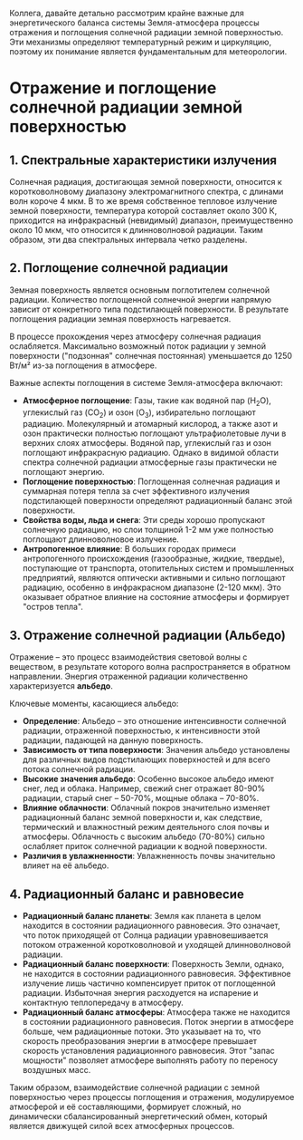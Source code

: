 Коллега, давайте детально рассмотрим крайне важные для энергетического баланса системы Земля-атмосфера процессы отражения и поглощения солнечной радиации земной поверхностью. Эти механизмы определяют температурный режим и циркуляцию, поэтому их понимание является фундаментальным для метеорологии.

# Отражение и поглощение солнечной радиации земной поверхностью

## 1. Спектральные характеристики излучения

Солнечная радиация, достигающая земной поверхности, относится к коротковолновому диапазону электромагнитного спектра, с длинами волн короче 4 мкм. В то же время собственное тепловое излучение земной поверхности, температура которой составляет около 300 К, приходится на инфракрасный (невидимый) диапазон, преимущественно около 10 мкм, что относится к длинноволновой радиации. Таким образом, эти два спектральных интервала четко разделены.

## 2. Поглощение солнечной радиации

Земная поверхность является основным поглотителем солнечной радиации. Количество поглощенной солнечной энергии напрямую зависит от конкретного типа подстилающей поверхности. В результате поглощения радиации земная поверхность нагревается.

В процессе прохождения через атмосферу солнечная радиация ослабляется. Максимально возможный поток радиации у земной поверхности ("подзонная" солнечная постоянная) уменьшается до 1250 Вт/м² из-за поглощения в атмосфере.

Важные аспекты поглощения в системе Земля-атмосфера включают:

* **Атмосферное поглощение**: Газы, такие как водяной пар ($\text{H}_2\text{O}$), углекислый газ ($\text{CO}_2$) и озон ($\text{O}_3$), избирательно поглощают радиацию. Молекулярный и атомарный кислород, а также азот и озон практически полностью поглощают ультрафиолетовые лучи в верхних слоях атмосферы. Водяной пар, углекислый газ и озон поглощают инфракрасную радиацию. Однако в видимой области спектра солнечной радиации атмосферные газы практически не поглощают энергию.
* **Поглощение поверхностью**: Поглощенная солнечная радиация и суммарная потеря тепла за счет эффективного излучения подстилающей поверхности определяют радиационный баланс этой поверхности.
* **Свойства воды, льда и снега**: Эти среды хорошо пропускают солнечную радиацию, но слои толщиной 1-2 мм уже полностью поглощают длинноволновое излучение.
* **Антропогенное влияние**: В больших городах примеси антропогенного происхождения (газообразные, жидкие, твердые), поступающие от транспорта, отопительных систем и промышленных предприятий, являются оптически активными и сильно поглощают радиацию, особенно в инфракрасном диапазоне (2-120 мкм). Это оказывает обратное влияние на состояние атмосферы и формирует "остров тепла".

## 3. Отражение солнечной радиации (Альбедо)

Отражение – это процесс взаимодействия световой волны с веществом, в результате которого волна распространяется в обратном направлении. Энергия отраженной радиации количественно характеризуется **альбедо**.

Ключевые моменты, касающиеся альбедо:

* **Определение**: Альбедо – это отношение интенсивности солнечной радиации, отраженной поверхностью, к интенсивности этой радиации, падающей на данную поверхность.
* **Зависимость от типа поверхности**: Значения альбедо установлены для различных видов подстилающих поверхностей и для всего потока солнечной радиации.
* **Высокие значения альбедо**: Особенно высокое альбедо имеют снег, лед и облака. Например, свежий снег отражает 80-90% радиации, старый снег – 50-70%, мощные облака – 70-80%.
* **Влияние облачности**: Облачный покров значительно изменяет радиационный баланс земной поверхности и, как следствие, термический и влажностный режим деятельного слоя почвы и атмосферы. Облачность с высоким альбедо (70-80%) сильно ослабляет приток солнечной радиации к водной поверхности.
* **Различия в увлажненности**: Увлажненность почвы значительно влияет на её альбедо.

## 4. Радиационный баланс и равновесие

* **Радиационный баланс планеты**: Земля как планета в целом находится в состоянии радиационного равновесия. Это означает, что поток приходящей от Солнца радиации уравновешивается потоком отраженной коротковолновой и уходящей длинноволновой радиации.
* **Радиационный баланс поверхности**: Поверхность Земли, однако, не находится в состоянии радиационного равновесия. Эффективное излучение лишь частично компенсирует приток от поглощенной радиации. Избыточная энергия расходуется на испарение и контактную теплопередачу в атмосферу.
* **Радиационный баланс атмосферы**: Атмосфера также не находится в состоянии радиационного равновесия. Поток энергии в атмосфере больше, чем радиационные потоки. Это указывает на то, что скорость преобразования энергии в атмосфере превышает скорость установления радиационного равновесия. Этот "запас мощности" позволяет атмосфере выполнять работу по переносу воздушных масс.

Таким образом, взаимодействие солнечной радиации с земной поверхностью через процессы поглощения и отражения, модулируемое атмосферой и её составляющими, формирует сложный, но динамически сбалансированный энергетический обмен, который является движущей силой всех атмосферных процессов.
